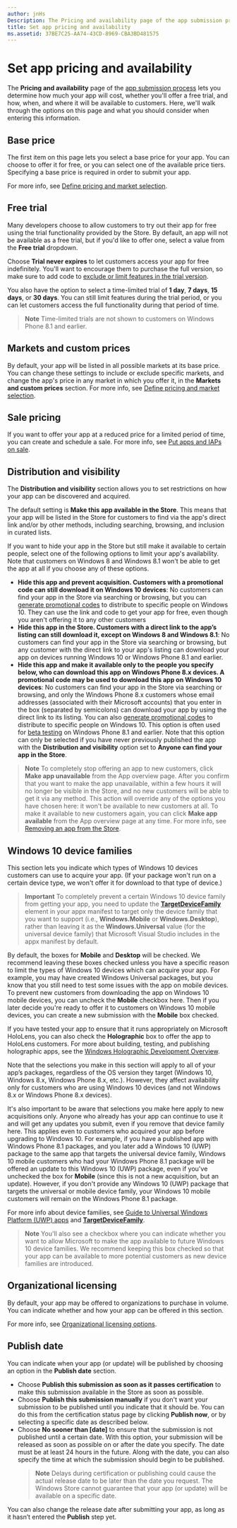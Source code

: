 ```yaml
---
author: jnHs
Description: The Pricing and availability page of the app submission process lets you determine how much your app will cost, whether you'll offer a free trial, and how, when, and where it will be available to customers.
title: Set app pricing and availability
ms.assetid: 37BE7C25-AA74-43CD-8969-CBA3BD481575
---
```


# Set app pricing and availability


The **Pricing and availability** page of the [app submission process](app-submissions.md) lets you determine how much your app will cost, whether you'll offer a free trial, and how, when, and where it will be available to customers. Here, we'll walk through the options on this page and what you should consider when entering this information.

## Base price


The first item on this page lets you select a base price for your app. You can choose to offer it for free, or you can select one of the available price tiers. Specifying a base price is required in order to submit your app.

For more info, see [Define pricing and market selection](define-pricing-and-market-selection.md).

## Free trial


Many developers choose to allow customers to try out their app for free using the trial functionality provided by the Store. By default, an app will not be available as a free trial, but if you'd like to offer one, select a value from the **Free trial** dropdown.

Choose **Trial never expires** to let customers access your app for free indefinitely. You'll want to encourage them to purchase the full version, so make sure to add code to [exclude or limit features in the trial version](https://msdn.microsoft.com/library/windows/apps/mt219685).

You also have the option to select a time-limited trial of **1 day**, **7 days**, **15 days**, or **30 days**. You can still limit features during the trial period, or you can let customers access the full functionality during that period of time.

> **Note**  Time-limited trials are not shown to customers on Windows Phone 8.1 and earlier.

## Markets and custom prices


By default, your app will be listed in all possible markets at its base price. You can change these settings to include or exclude specific markets, and change the app's price in any market in which you offer it, in the **Markets and custom prices** section. For more info, see [Define pricing and market selection](define-pricing-and-market-selection.md).

## Sale pricing


If you want to offer your app at a reduced price for a limited period of time, you can create and schedule a sale. For more info, see [Put apps and IAPs on sale](put-apps-and-iaps-on-sale.md).

## Distribution and visibility


The **Distribution and visibility** section allows you to set restrictions on how your app can be discovered and acquired.

The default setting is **Make this app available in the Store**. This means that your app will be listed in the Store for customers to find via the app's direct link and/or by other methods, including searching, browsing, and inclusion in curated lists.

If you want to hide your app in the Store but still make it available to certain people, select one of the following options to limit your app's availability. Note that customers on Windows 8 and Windows 8.1 won't be able to get the app at all if you choose any of these options.

-   **Hide this app and prevent acquisition. Customers with a promotional code can still download it on Windows 10 devices**: No customers can find your app in the Store via searching or browsing, but you can [generate promotional codes](generate-promotional-codes.md) to distribute to specific people on Windows 10. They can use the link and code to get your app for free, even though you aren't offering it to any other customers
-   **Hide this app in the Store. Customers with a direct link to the app’s listing can still download it, except on Windows 8 and Windows 8.1**: No customers can find your app in the Store via searching or browsing, but any customer with the direct link to your app's listing can download your app on devices running Windows 10 or Windows Phone 8.1 and earlier.
-   **Hide this app and make it available only to the people you specify below, who can download this app on Windows Phone 8.x devices. A promotional code may be used to download this app on Windows 10 devices**: No customers can find your app in the Store via searching or browsing, and only the Windows Phone 8.x customers whose email addresses (associated with their Microsoft accounts) that you enter in the box (separated by semicolons) can download your app by using the direct link to its listing. You can also [generate promotional codes](generate-promotional-codes.md) to distribute to specific people on Windows 10. This option is often used for [beta testing](beta-testing-and-targeted-distribution.md) on Windows Phone 8.1 and earlier. Note that this option can only be selected if you have never previously published the app with the **Distribution and visibility** option set to **Anyone can find your app in the Store**.

> **Note**  To completely stop offering an app to new customers, click **Make app unavailable** from the App overview page. After you confirm that you want to make the app unavailable, within a few hours it will no longer be visible in the Store, and no new customers will be able to get it via any method. This action will override any of the options you have chosen here: it won't be available to new customers at all. To make it available to new customers again, you can click **Make app available** from the App overview page at any time. For more info, see [Removing an app from the Store](guidance-for-app-package-management.md#removing-an-app-from-the-store).

## Windows 10 device families

This section lets you indicate which types of Windows 10 devices customers can use to acquire your app. (If your package won't run on a certain device type, we won't offer it for download to that type of device.)

> **Important**  To completely prevent a certain Windows 10 device family from getting your app, you need to update the [**TargetDeviceFamily**](https://msdn.microsoft.com/library/windows/apps/dn986903) element in your appx manifest to target only the device family that you want to support (i.e., **Windows.Mobile** or **Windows.Desktop**), rather than leaving it as the **Windows.Universal** value (for the universal device family) that Microsoft Visual Studio includes in the appx manifest by default.

By default, the boxes for **Mobile** and **Desktop** will be checked. We recommend leaving these boxes checked unless you have a specific reason to limit the types of Windows 10 devices which can acquire your app. For example, you may have created Windows Universal packages, but you know that you still need to test some issues with the app on mobile devices. To prevent new customers from downloading the app on Windows 10 mobile devices, you can uncheck the **Mobile** checkbox here. Then if you later decide you're ready to offer it to customers on Windows 10 mobile devices, you can create a new submission with the **Mobile** box checked.

If you have tested your app to ensure that it runs appropriately on Microsoft HoloLens, you can also check the **Holographic** box to offer the app to HoloLens customers. For more about building, testing, and publishing holographic apps, see the [Windows Holographic Development Overview](http://dev.windows.com/holographic/development_overview).

Note that the selections you make in this section will apply to all of your app’s packages, regardless of the OS version they target (Windows 10, Windows 8.x, Windows Phone 8.x, etc.). However, they affect availability only for customers who are using Windows 10 devices (and not Windows 8.x or Windows Phone 8.x devices).

It's also important to be aware that selections you make here apply to new acquisitions only. Anyone who already has your app can continue to use it and will get any updates you submit, even if you remove that device family here. This applies even to customers who acquired your app before upgrading to Windows 10. For example, if you have a published app with Windows Phone 8.1 packages, and you later add a Windows 10 (UWP) package to the same app that targets the universal device family, Windows 10 mobile customers who had your Windows Phone 8.1 package will be offered an update to this Windows 10 (UWP) package, even if you've unchecked the box for **Mobile** (since this is not a new acquisition, but an update). However, if you don't provide any Windows 10 (UWP) package that targets the universal or mobile device family, your Windows 10 mobile customers will remain on the Windows Phone 8.1 package.

For more info about device families, see [Guide to Universal Windows Platform (UWP) apps](https://msdn.microsoft.com/library/windows/apps/dn894631) and [**TargetDeviceFamily**](https://msdn.microsoft.com/library/windows/apps/dn986903).

> **Note**  You'll also see a checkbox where you can indicate whether you want to allow Microsoft to make the app available to future Windows 10 device families. We recommend keeping this box checked so that your app can be available to more potential customers as new device families are introduced.

## Organizational licensing


By default, your app may be offered to organizations to purchase in volume. You can indicate whether and how your app can be offered in this section.

For more info, see [Organizational licensing options](organizational-licensing.md).

## Publish date


You can indicate when your app (or update) will be published by choosing an option in the **Publish date** section.

-   Choose **Publish this submission as soon as it passes certification** to make this submission available in the Store as soon as possible.
-   Choose **Publish this submission manually** if you don't want your submission to be published until you indicate that it should be. You can do this from the certification status page by clicking **Publish now**, or by selecting a specific date as described below.
-   Choose **No sooner than \[date\]** to ensure that the submission is not published until a certain date. With this option, your submission will be released as soon as possible on or after the date you specify. The date must be at least 24 hours in the future. Along with the date, you can also specify the time at which the submission should begin to be published.
    > **Note**  Delays during certification or publishing could cause the actual release date to be later than the date you request. The Windows Store cannot guarantee that your app (or update) will be available on a specific date.

You can also change the release date after submitting your app, as long as it hasn’t entered the **Publish** step yet.
 

 






<!--HONumber=Jun16_HO3-->


